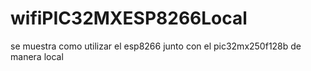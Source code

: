 # wifiPIC32MXESP8266Local
se muestra como utilizar el esp8266 junto con el pic32mx250f128b de manera local
